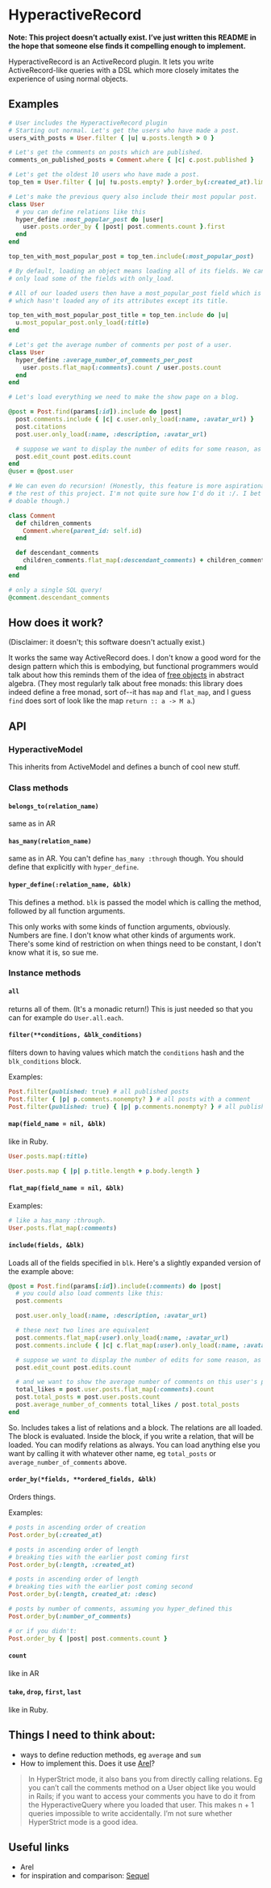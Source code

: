 # HyperactiveRecord

**Note: This project doesn’t actually exist. I’ve just written this README in the hope that someone else finds it compelling enough to implement.**

HyperactiveRecord is an ActiveRecord plugin. It lets you write ActiveRecord-like queries with a DSL which more closely imitates the experience of using normal objects.

## Examples

```ruby
# User includes the HyperactiveRecord plugin
# Starting out normal. Let's get the users who have made a post.
users_with_posts = User.filter { |u| u.posts.length > 0 }

# Let's get the comments on posts which are published.
comments_on_published_posts = Comment.where { |c| c.post.published }

# Let's get the oldest 10 users who have made a post.
top_ten = User.filter { |u| !u.posts.empty? }.order_by(:created_at).limit(10)

# Let's make the previous query also include their most popular post.
class User
  # you can define relations like this
  hyper_define :most_popular_post do |user|
    user.posts.order_by { |post| post.comments.count }.first
  end
end

top_ten_with_most_popular_post = top_ten.include(:most_popular_post)

# By default, loading an object means loading all of its fields. We can instead
# only load some of the fields with only_load.

# All of our loaded users then have a most_popular_post field which is a Post
# which hasn't loaded any of its attributes except its title.

top_ten_with_most_popular_post_title = top_ten.include do |u|
  u.most_popular_post.only_load(:title)
end

# Let's get the average number of comments per post of a user.
class User
  hyper_define :average_number_of_comments_per_post
    user.posts.flat_map(:comments).count / user.posts.count
  end
end

# Let's load everything we need to make the show page on a blog.

@post = Post.find(params[:id]).include do |post|
  post.comments.include { |c| c.user.only_load(:name, :avatar_url) }
  post.citations
  post.user.only_load(:name, :description, :avatar_url)

  # suppose we want to display the number of edits for some reason, as post.edit_count
  post.edit_count post.edits.count
end
@user = @post.user

# We can even do recursion! (Honestly, this feature is more aspirational than even
# the rest of this project. I'm not quite sure how I'd do it :/. I bet it's often
# doable though.)

class Comment
  def children_comments
    Comment.where(parent_id: self.id)
  end

  def descendant_comments
    children_comments.flat_map(:descendant_comments) + children_comments
  end
end

# only a single SQL query!
@comment.descendant_comments
```

## How does it work?

(Disclaimer: it doesn't; this software doesn't actually exist.)

It works the same way ActiveRecord does. I don't know a good word for the design pattern which this is embodying, but functional programmers would talk about how this reminds them of the idea of [free objects](https://en.wikipedia.org/wiki/Free_object) in abstract algebra. (They most regularly talk about free monads: this library does indeed define a free monad, sort of--it has `map` and `flat_map`, and I guess `find` does sort of look like the map `return :: a -> M a`.)



## API

### HyperactiveModel

This inherits from ActiveModel and defines a bunch of cool new stuff.

### Class methods
#### `belongs_to(relation_name)`

same as in AR

#### `has_many(relation_name)`

same as in AR. You can't define `has_many :through` though. You should define that explicitly with `hyper_define`.

#### `hyper_define(:relation_name, &blk)`

This defines a method. `blk` is passed the model which is calling the method, followed by all function arguments.

This only works with some kinds of function arguments, obviously. Numbers are fine. I don't know what other kinds of arguments work. There's some kind of restriction on when things need to be constant, I don't know what it is, so sue me.

### Instance methods

#### `all`

returns all of them. (It's a monadic return!) This is just needed so that you can for example do `User.all.each`.

#### `filter(**conditions, &blk_conditions)`

filters down to having values which match the `conditions` hash and the `blk_conditions` block.

Examples:

```ruby
Post.filter(published: true) # all published posts
Post.filter { |p| p.comments.nonempty? } # all posts with a comment
Post.filter(published: true) { |p| p.comments.nonempty? } # all published posts with a comment
```


#### `map(field_name = nil, &blk)`

like in Ruby.

```ruby
User.posts.map(:title)

User.posts.map { |p| p.title.length + p.body.length }
```

#### `flat_map(field_name = nil, &blk)`

Examples:

```ruby
# like a has_many :through.
User.posts.flat_map(:comments)
```

#### `include(fields, &blk)`

Loads all of the fields specified in `blk`. Here's a slightly expanded version of the example above:

```ruby
@post = Post.find(params[:id]).include(:comments) do |post|
  # you could also load comments like this:
  post.comments

  post.user.only_load(:name, :description, :avatar_url)

  # these next two lines are equivalent
  post.comments.flat_map(:user).only_load(:name, :avatar_url)
  post.comments.include { |c| c.flat_map(:user).only_load(:name, :avatar_url) }

  # suppose we want to display the number of edits for some reason, as post.edit_count
  post.edit_count post.edits.count

  # and we want to show the average number of comments on this user's posts
  total_likes = post.user.posts.flat_map(:comments).count
  post.total_posts = post.user.posts.count
  post.average_number_of_comments total_likes / post.total_posts
end
```

So. Includes takes a list of relations and a block. The relations are all loaded. The block is evaluated. Inside the block, if you write a relation, that will be loaded. You can modify relations as always. You can load anything else you want by calling it with whatever other name, eg `total_posts` or `average_number_of_comments` above.

#### `order_by(*fields, **ordered_fields, &blk)`

Orders things.

Examples:

```ruby
# posts in ascending order of creation
Post.order_by(:created_at)

# posts in ascending order of length
# breaking ties with the earlier post coming first
Post.order_by(:length, :created_at)

# posts in ascending order of length
# breaking ties with the earlier post coming second
Post.order_by(:length, created_at: :desc)

# posts by number of comments, assuming you hyper_defined this
Post.order_by(:number_of_comments)

# or if you didn't:
Post.order_by { |post| post.comments.count }
```

#### `count`

like in AR

#### `take`, `drop`, `first`, `last`

like in Ruby.


## Things I need to think about:

- ways to define reduction methods, eg `average` and `sum`
- How to implement this. Does it use [Arel](https://github.com/rails/arel)?

> In HyperStrict mode, it also bans you from directly calling relations. Eg you can’t call the comments method on a User object like you would in Rails; if you want to access your comments you have to do it from the HyperactiveQuery where you loaded that user. This makes n + 1 queries impossible to write accidentally. I’m not sure whether HyperStrict mode is a good idea.

## Useful links

- Arel
- for inspiration and comparison: [Sequel](http://sequel.jeremyevans.net/)


